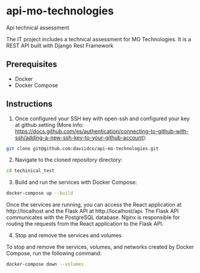 # api-mo-technologies
Api technical assessment

The IT project includes a technical assessment for MO Technologies. It is a REST API built with Django Rest Framework

## Prerequisites

- Docker
- Docker Compose


## Instructions

1. Once configured your SSH key with open-ssh and configured your key at github setting (More info: https://docs.github.com/es/authentication/connecting-to-github-with-ssh/adding-a-new-ssh-key-to-your-github-account):
```bash
git clone git@github.com:daviidco/api-mo-technologies.git
```
2. Navigate to the cloned repository directory:

```bash
cd techinical_test
```

3. Build and run the services with Docker Compose:

```bash
docker-compose up --build
```

Once the services are running, you can access the React application at http://localhost and the Flask API at http://localhost/api. The Flask API communicates with the PostgreSQL database. Nginx is responsible for routing the requests from the React application to the Flask API.

4. Stop and remove the services and volumes

To stop and remove the services, volumes, and networks created by Docker Compose, run the following command:

```bash
docker-compose down --volumes
```